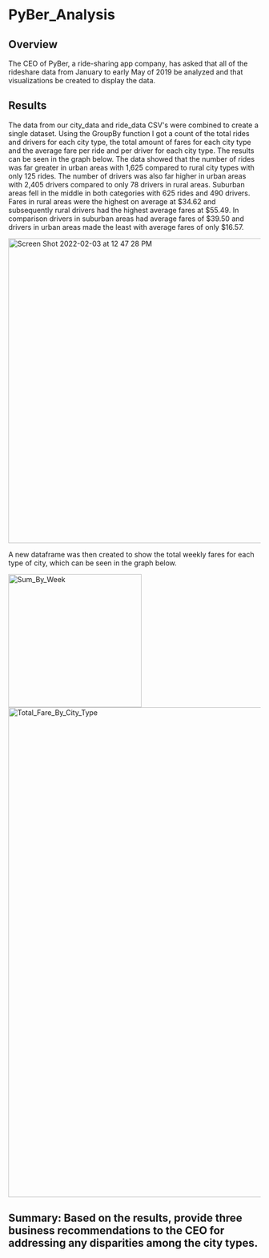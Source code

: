 # PyBer_Analysis

## Overview 
The CEO of PyBer, a ride-sharing app company, has asked that all of the rideshare data from January to early May of 2019 be analyzed and that visualizations be created to display the data. 

## Results
The data from our city_data and ride_data CSV's were combined to create a single dataset. Using the GroupBy function I got a count of the total rides and drivers for each city type, the total amount of fares for each city type and the average fare per ride and per driver for each city type. The results can be seen in the graph below. The data showed that the number of rides was far greater in urban areas with 1,625 compared to rural city types with only 125 rides. The number of drivers was also far higher in urban areas with 2,405 drivers compared to only 78 drivers in rural areas. Suburban areas fell in the middle in both categories with 625 rides and 490 drivers. Fares in rural areas were the highest on average at $34.62 and subsequently rural drivers had the highest average fares at $55.49. In comparison drivers in suburban areas had average fares of $39.50 and drivers in urban areas made the least with average fares of only $16.57. 

<img width="609" alt="Screen Shot 2022-02-03 at 12 47 28 PM" src="https://user-images.githubusercontent.com/60076980/152409144-3ddd0cc7-595d-4faa-9748-d49bb5cf9bb4.png">


A new dataframe was then created to show the total weekly fares for each type of city, which can be seen in the graph below.  

<img width="266" alt="Sum_By_Week" src="https://user-images.githubusercontent.com/60076980/152409857-89e133be-52d0-4b52-93bf-9ddd601ffc60.png">


<img width="979" alt="Total_Fare_By_City_Type" src="https://user-images.githubusercontent.com/60076980/152407593-e3d4d21a-c3ae-4cce-b6d2-5f7c4c5ab2a8.png">


## Summary: Based on the results, provide three business recommendations to the CEO for addressing any disparities among the city types.
